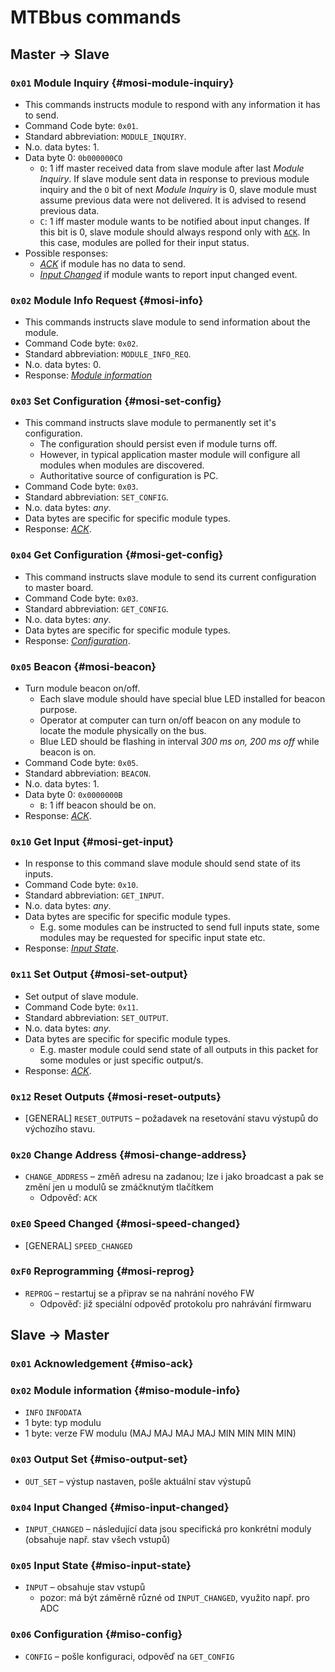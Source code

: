 MTBbus commands
===============

## Master → Slave

### `0x01` Module Inquiry {#mosi-module-inquiry}

* This commands instructs module to respond with any information it has to
  send.
* Command Code byte: `0x01`.
* Standard abbreviation: `MODULE_INQUIRY`.
* N.o. data bytes: 1.
* Data byte 0: `0b000000CO`
   - `O`: 1 iff master received data from slave module after last
     *Module Inquiry*. If slave module sent data in response to previous
     module inquiry and the `O` bit of next *Module Inquiry* is 0, slave module
     must assume previous data were not delivered. It is advised to resend
     previous data.
   - `C`: 1 iff master module wants to be notified about input changes.
     If this bit is 0, slave module should always respond only with
     [`ACK`](#miso-ack). In this case, modules are polled for their input
     status.
* Possible responses:
   - [*ACK*](#miso-ack) if module has no data to send.
   - [*Input Changed*](#miso-input-changed) if module wants to report input
     changed event.

### `0x02` Module Info Request {#mosi-info}

* This commands instructs slave module to send information about the module.
* Command Code byte: `0x02`.
* Standard abbreviation: `MODULE_INFO_REQ`.
* N.o. data bytes: 0.
* Response: [*Module information*](#miso-module-info)

### `0x03` Set Configuration {#mosi-set-config}

* This command instructs slave module to permanently set it's configuration.
  - The configuration should persist even if module turns off.
  - However, in typical application master module will configure all modules
    when modules are discovered.
  - Authoritative source of configuration is PC.
* Command Code byte: `0x03`.
* Standard abbreviation: `SET_CONFIG`.
* N.o. data bytes: *any*.
* Data bytes are specific for specific module types.
* Response: [*ACK*](#miso-ack).

### `0x04` Get Configuration {#mosi-get-config}

* This command instructs slave module to send its current configuration to
  master board.
* Command Code byte: `0x03`.
* Standard abbreviation: `GET_CONFIG`.
* N.o. data bytes: *any*.
* Data bytes are specific for specific module types.
* Response: [*Configuration*](#miso-config).

### `0x05` Beacon {#mosi-beacon}

* Turn module beacon on/off.
  - Each slave module should have special blue LED installed for beacon purpose.
  - Operator at computer can turn on/off beacon on any module to locate the
    module physically on the bus.
  - Blue LED should be flashing in interval *300 ms on, 200 ms off* while
    beacon is on.
* Command Code byte: `0x05`.
* Standard abbreviation: `BEACON`.
* N.o. data bytes: 1.
* Data byte 0: `0x0000000B`
  - `B`: 1 iff beacon should be on.
* Response: [*ACK*](#miso-ack).

### `0x10` Get Input {#mosi-get-input}

* In response to this command slave module should send state of its inputs.
* Command Code byte: `0x10`.
* Standard abbreviation: `GET_INPUT`.
* N.o. data bytes: *any*.
* Data bytes are specific for specific module types.
  - E.g. some modules can be instructed to send full inputs state, some modules
    may be requested for specific input state etc.
* Response: [*Input State*](#miso-input-state).

### `0x11` Set Output {#mosi-set-output}

* Set output of slave module.
* Command Code byte: `0x11`.
* Standard abbreviation: `SET_OUTPUT`.
* N.o. data bytes: *any*.
* Data bytes are specific for specific module types.
  - E.g. master module could send state of all outputs in this packet for some
    modules or just specific output/s.
* Response: [*ACK*](#miso-ack).

### `0x12` Reset Outputs {#mosi-reset-outputs}

 * [GENERAL] `RESET_OUTPUTS` – požadavek na resetování stavu výstupů do výchozího
   stavu.

### `0x20` Change Address {#mosi-change-address}

 * `CHANGE_ADDRESS` – změň adresu na zadanou; lze i jako broadcast a pak
   se změní jen u modulů se zmáčknutým tlačítkem
    - Odpověď: `ACK`

### `0xE0` Speed Changed {#mosi-speed-changed}

 * [GENERAL] `SPEED_CHANGED`

### `0xF0` Reprogramming {#mosi-reprog}

 * `REPROG` – restartuj se a připrav se na nahrání nového FW
    - Odpověď: již speciální odpověď protokolu pro nahrávání firmwaru


## Slave → Master

### `0x01` Acknowledgement {#miso-ack}

### `0x02` Module information {#miso-module-info}

 * `INFO` `INFODATA`
 * 1 byte: typ modulu
 * 1 byte: verze FW modulu (MAJ MAJ MAJ MAJ MIN MIN MIN MIN)

### `0x03` Output Set {#miso-output-set}

 * `OUT_SET` – výstup nastaven, pošle aktuální stav výstupů

### `0x04` Input Changed {#miso-input-changed}

 * `INPUT_CHANGED` – následující data jsou specifická pro konkrétní moduly
    (obsahuje např. stav všech vstupů)

### `0x05` Input State {#miso-input-state}

 * `INPUT` – obsahuje stav vstupů
    - pozor: má být záměrně různé od `INPUT_CHANGED`, využito např. pro ADC

### `0x06` Configuration {#miso-config}

 * `CONFIG` – pošle konfiguraci, odpověď na `GET_CONFIG`

